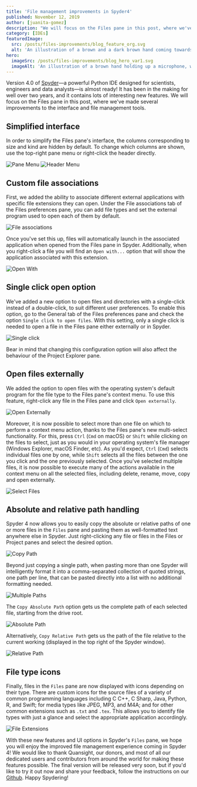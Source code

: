```yaml
---
title: 'File management improvements in Spyder4'
published: November 12, 2019
author: [juanita-gomez]
description: "We will focus on the Files pane in this post, where we've made several improvements to the interface and file management tools."
category: [IDEs]
featuredImage:
  src: /posts/files-improvements/blog_feature_org.svg
  alt: 'An illustration of a brown and a dark brown hand coming towards each other to pass a business card with the logo of Quansight Labs.'
hero:
  imageSrc: /posts/files-improvements/blog_hero_var1.svg
  imageAlt: 'An illustration of a brown hand holding up a microphone, with some graphical elements highlighting the top of the microphone.'
---
```


Version 4.0 of [Spyder](https://www.spyder-ide.org/)—a powerful Python IDE designed for scientists, engineers and data analysts—is almost ready! It has been in the making for well over two years, and it contains lots of interesting new features. We will focus on the Files pane in this post, where we've made several improvements to the interface and file management tools. 

## Simplified interface

In order to simplify the Files pane's interface, the columns corresponding to size and kind are hidden by default. To change which columns are shown, use the top-right pane menu or right-click the header directly.

![Pane Menu](/posts/files-improvements/pane-menu.png)
![Header Menu](/posts/files-improvements/header-menu.png)

## Custom file associations

First, we added the ability to associate different external applications with specific file extensions they can open. Under the File associations tab of the Files preferences pane, you can add file types and set the external program used to open each of them by default.

![File associations](/posts/files-improvements/file-associations.png)

Once you've set this up, files will automatically launch in the associated application when opened from the Files pane in Spyder. Additionally, when you right-click a file you will find an `Open with...` option that will show the application associated with this extension.

![Open With](/posts/files-improvements/open-with.png)

## Single click open option

We've added a new option to open files and directories with a single-click instead of a double-click, to suit different user preferences. To enable this option, go to the General tab of the Files preferences pane and check the option `Single click to open files`. With this setting, only a single click is needed to open a file in the Files pane either externally or in Spyder.

![Single click](/posts/files-improvements/single-click.png)

Bear in mind that changing this configuration option will also affect the behaviour of the Project Explorer pane.

## Open files externally

We added the option to open files with the operating system's default program for the file type to the Files pane's context menu. To use this feature, right-click any file in the Files pane and click `Open externally`.

![Open Externally](/posts/files-improvements/open-externally.png)

Moreover, it is now possible to select more than one file on which to perform a context menu action, thanks to the Files pane's new multi-select functionality. For this, press `Ctrl` (`Cmd` on macOS) or `Shift` while clicking on the files to select, just as you would in your operating system's file manager (Windows Explorer, macOS Finder, etc). As you'd expect, `Ctrl` (`Cmd`) selects individual files one by one, while `Shift` selects all the files between the one you click and the one previously selected.
Once you've selected multiple files, it is now possible to execute many of the actions available in the context menu on all the selected files, including delete, rename, move, copy and open externally.


![Select Files](/posts/files-improvements/select-files.png)

## Absolute and relative path handling

Spyder 4 now allows you to easily copy the absolute or relative paths of one or more files in the `Files` pane and pasting them as well-formatted text anywhere else in Spyder. Just right-clicking any file or files in the Files or Project panes and select the desired option.

![Copy Path](/posts/files-improvements/copy-path.png)

Beyond just copying a single path, when pasting more than one Spyder will intelligently format it into a comma-separated collection of quoted strings, one path per line, that can be pasted directly into a list with no additional formatting needed.

![Multiple Paths](/posts/files-improvements/multiple-paths.png)

The `Copy Absolute Path` option gets us the complete path of each selected file, starting from the drive root.

![Absolute Path](/posts/files-improvements/absolute-path.png)

Alternatively, `Copy Relative Path` gets us the path of the file relative to the current working (displayed in the top right of the Spyder window).

![Relative Path](/posts/files-improvements/relative-path.png)

## File type icons

Finally, files in the `Files` pane are now displayed with icons depending on their type. There are custom icons for the source files of a variety of common programming languages including C C++, C Sharp, Java, Python, R, and Swift; for media types like JPEG, MP3, and M4A; and for other common extensions such as `.txt` and `.tex`. This allows you to identify file types with just a glance and select the appropriate application accordingly.

![File Extensions](/posts/files-improvements/file-extensions.png)

With these new features and UI options in Spyder's `Files` pane, we hope you will enjoy the improved file management experience coming in Spyder 4! We would like to thank Quansight, our donors, and most of all our dedicated users and contributors from around the world for making these features possible. The final version will be released very soon, but if you'd like to try it out now and share your feedback, follow the instructions on our [Github](https://github.com/spyder-ide/spyder/releases). Happy Spydering!

